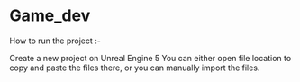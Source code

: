 # Game_dev
How to run the project :-

Create a new project on Unreal Engine 5
You can either open file location to copy and paste the files there, or you can manually import the files.